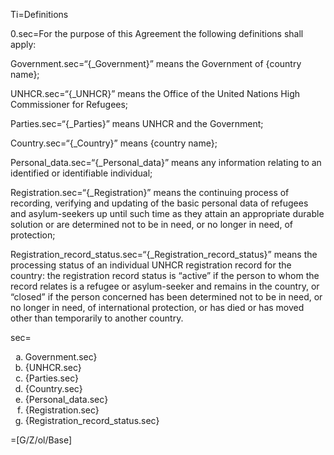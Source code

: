 Ti=Definitions

0.sec=For the purpose of this Agreement the following definitions shall apply:

Government.sec=“{_Government}” means the Government of {country name};

UNHCR.sec=“{_UNHCR}” means the Office of the United Nations High Commissioner for Refugees;

Parties.sec=“{_Parties}” means UNHCR and the Government;

Country.sec=“{_Country}” means {country name};

Personal_data.sec=“{_Personal_data}” means any information relating to an identified or identifiable individual;

Registration.sec=“{_Registration}” means the continuing process of recording, verifying and updating of the basic personal data of refugees and asylum-seekers up until such time as they attain an appropriate durable solution or are determined not to be in need, or no longer in need, of protection;

Registration_record_status.sec=“{_Registration_record_status}” means the processing status of an individual UNHCR registration record for the country: the registration record status is “active” if the person to whom the record relates is a refugee or asylum-seeker and remains in the country, or “closed” if the person concerned has been determined not to be in need, or no longer in need, of international protection, or has died or has moved other than temporarily to another country.

sec=<ol type="a"><li>Government.sec}<li>{UNHCR.sec}<li>{Parties.sec}<li>{Country.sec}<li>{Personal_data.sec}<li>{Registration.sec}<li>{Registration_record_status.sec}</ol>

=[G/Z/ol/Base]
